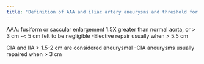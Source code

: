 ```yaml
---
title: "Definition of AAA and iliac artery aneurysms and threshold for elective repair"
---
```

AAA: fusiform or saccular enlargement 1.5X greater than normal aorta, or &gt; 3 cm
-&lt; 5 cm felt to be negligible
-Elective repair usually when &gt; 5.5 cm

CIA and IIA &gt; 1.5-2 cm are considered aneurysmal
-CIA aneurysms usually repaired when &gt; 3 cm

